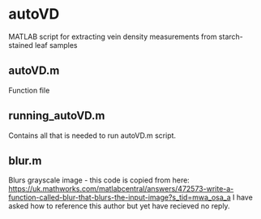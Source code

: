 # autoVD
MATLAB script for extracting vein density measurements from starch-stained leaf samples


## autoVD.m
Function file

## running_autoVD.m
Contains all that is needed to run autoVD.m script.

## blur.m
Blurs grayscale image - this code is copied from here:
https://uk.mathworks.com/matlabcentral/answers/472573-write-a-function-called-blur-that-blurs-the-input-image?s_tid=mwa_osa_a
I have asked how to reference this author but yet have recieved no reply.
